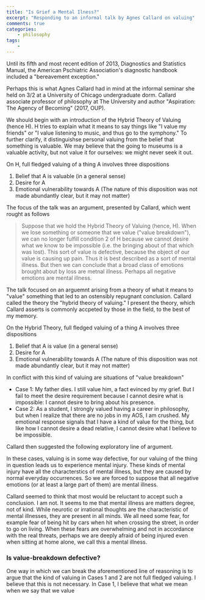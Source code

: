 ```yaml
---
title: "Is Grief a Mental Ilness?"
excerpt: "Responding to an informal talk by Agnes Callard on valuing"
comments: true
categories: 
    - philosophy
tags:
    - 
---
```


Until its fifth and most recent edition of 2013, Diagnostics and Statistics Manual, the American Pschiatric Association's diagnostic handbook included a "bereavement exception."

Perhaps this is what Agnes Callard had in mind at the informal seminar she held on 3/2 at a University of Chicago undergraduate dorm. Callard associate professor of philosophy at The University and author "Aspiration: The Agency of Becoming" (2017, OUP). 

We should begin with an introduction of the Hybrid Theory of Valuing (hence H). H tries to explain what it means to say things like "I value my friends" or "I value listening to music, and thus go to the symphony." To further clarify, it distinguishse personal valuing from the belief that something is valuable. We may believe that the going to museums is a valuable activity, but not value it for ourselves: we might never seek it out. 

On H, full fledged valuing of a thing A involves three dispositions

1. Belief that A is valuable (in a general sense)
2. Desire for A
3. Emotional vulnerability towards A (The nature of this disposition was not made abundantly clear, but it may not matter)

The focus of the talk was an argument, presented by Callard, which went rought as follows

>Suppose that we hold the Hybrid Theory of Valuing (hence, H). When we lose something or someone that we value ("value breakdown"), we can no longer fulfill condition 2 of H because we cannot desire what we know to be impossible (i.e. the bringing about of that which was lost). This sort of value is defective, because the object of our value is causing up pain. Thus it is best described as a sort of mental illness. But then we can conclude that a broad class of emotions brought about by loss are metnal illness. Perhaps all negative emotions are mental illness.

The talk focused on an arguemnt arising from a theory of what it means to "value" something that led to an ostensibly repugnant conclusion. Callard called the theory the "hybrid theory of valuing." I present the theory, which Callard asserts is commonly accpeted by those in the field, to the best of my memory. 

On the Hybrid Theory, full fledged valuing of a thing A involves three dispositions

1. Belief that A is value (in a general sense)
2. Desire for A
3. Emotional vulnerability towards A (The nature of this disposition was not made abundantly clear, but it may not matter)

In conflict with this kind of valuing are situations of "value breakdown"

- Case 1: My father dies. I still value him, a fact evinced by my grief. But I fail to meet the desire requirement because I cannot desire what is impossible: I cannot desire to bring about his presence.
- Case 2: As a student, I strongly valued having a career in philosophy, but when I realize that there are no jobs in my AOS, I am crushed. My emotional response signals that I have a kind of value for the thing, but like how I cannot desire a dead relative, I cannot desire what I believe to be impossible.

Callard then suggested the following exploratory line of argument.

In these cases, valuing is in some way defective, for our valuing of the thing in question leads us to experience mental injury. These kinds of mental injury have all the characterstics of mental illness, but they are caused by normal everyday occurrences. So we are forced to suppose that all negative emotions (or at least a large part of them) are mental illness.

Callard seemed to think that most would be reluctant to accept such a conclusion. I am not. It seems to me that mental illness are matters degree, not of kind. While neurotic or irrational thoughts are the characteristic of mental illnesses, they are present in all minds. We all need some fear, for example fear of being hit by cars when hit when crossing the street, in order to go on living. When these fears are overwhelming and not in accordance with the real threats, perhaps we are deeply afraid of being injured even when sitting at home alone, we call this a mental illness.

### Is value-breakdown defective?

One way in which we can break the aforementioned line of reasoning is to argue that the kind of valuing in Cases 1 and 2 are not full fledged valuing. I believe that this is not necessary. In Case 1, I believe that what we mean when we say that we value 
